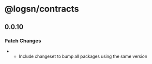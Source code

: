 # @logsn/contracts

## 0.0.10

### Patch Changes

- - Include changeset to bump all packages using the same version
